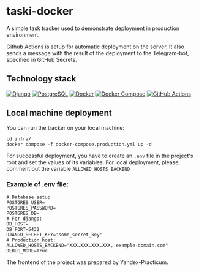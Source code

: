 # taski-docker

A simple task tracker used to demonstrate deployment in production environment.

Github Actions is setup for automatic deployment on the server. It also sends a message with the result of the deployment to the Telegram-bot, specified in GitHub Secrets.

## Technology stack
[![Django](https://img.shields.io/badge/-Django-092E20?style=flat&logo=django&logoColor=white)](https://www.djangoproject.com/)
[![PostgreSQL](https://img.shields.io/badge/-PostgreSQL-336791?style=flat&logo=postgresql&logoColor=white)](https://www.postgresql.org/)
[![Docker](https://img.shields.io/badge/-Docker-2496ED?style=flat&logo=docker&logoColor=white)](https://www.docker.com/)
[![Docker Compose](https://img.shields.io/badge/-Docker--compose-2496ED?style=flat&logo=docker&logoColor=white)](https://docs.docker.com/compose/)
[![GitHub Actions](https://img.shields.io/badge/-GitHub%20Actions-2088FF?style=flat&logo=githubactions&logoColor=white)](https://github.com/features/actions)

## Local machine deployment
You can run the tracker on your local machine:
```
cd infra/
docker compose -f docker-compose.production.yml up -d
```

For successful deployment, you have to create an `.env` file in the project's root and set the values of its variables. For local deployment, please, comment out the variable `ALLOWED_HOSTS_BACKEND`

### Example of .env file:
```
# Database setup
POSTGRES_USER=
POSTGRES_PASSWORD=
POSTGRES_DB=
# For django:
DB_HOST=
DB_PORT=5432
DJANGO_SECRET_KEY='some_secret_key'
# Production host:
ALLOWED_HOSTS_BACKEND="XXX.XXX.XXX.XXX, example-domain.com"
DEBUG_MODE=True
```                                  

The frontend of the project was prepared by Yandex-Practicum. 


